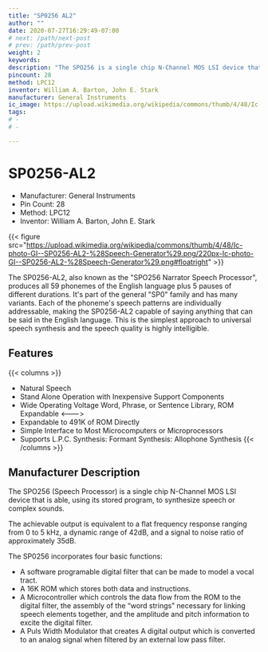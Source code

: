 ```yaml
---
title: "SP0256 AL2"
author: ""
date: 2020-07-27T16:29:49-07:00
# next: /path/next-post
# prev: /path/prev-post
weight: 2
keywords: 
description: "The SPO256 is a single chip N-Channel MOS LSI device that is able, using its stored program, to synthesize speech or complex sounds."
pincount: 28
method: LPC12
inventor: William A. Barton, John E. Stark
manufacturer: General Instruments
ic_image: https://upload.wikimedia.org/wikipedia/commons/thumb/4/48/Ic-photo-GI--SP0256-AL2-%28Speech-Generator%29.png/220px-Ic-photo-GI--SP0256-AL2-%28Speech-Generator%29.png
tags: 
# -  
# - 

---
```


# SP0256-AL2 
* Manufacturer: General Instruments
* Pin Count: 28
* Method: LPC12
* Inventor: William A. Barton, John E. Stark

{{< figure src="https://upload.wikimedia.org/wikipedia/commons/thumb/4/48/Ic-photo-GI--SP0256-AL2-%28Speech-Generator%29.png/220px-Ic-photo-GI--SP0256-AL2-%28Speech-Generator%29.png#floatright" >}}

The SP0256-AL2, also known as the "SPO256 Narrator Speech Processor", produces all 59 phonemes of the English language plus 5 pauses of different durations. It's part of the general "SP0" family and has many variants.  Each of the phoneme's speech patterns are individually addressable, making the SP0256-AL2 capable of saying anything that can be said in the English language. This is the simplest approach to universal speech synthesis and the speech quality is highly intelligible.

## Features
{{< columns >}}
* Natural Speech 
* Stand Alone Operation with Inexpensive Support Components
* Wide Operating Voltage Word, Phrase, or Sentence Library, ROM Expandable
<--->
* Expandable to 491K of ROM Directly
* Simple Interface to Most Microcomputers or Microprocessors
* Supports L.P.C. Synthesis: Formant Synthesis: Allophone Synthesis
{{< /columns >}}

## Manufacturer Description

The SPO256 (Speech Processor) is a single chip N-Channel MOS LSI device that is able, using its stored program, to synthesize speech or complex sounds.

The achievable output is equivalent to a flat frequency response ranging from 0 to 5 kHz, a dynamic range of 42dB, and a signal to noise ratio of approximately 35dB.

The SP0256 incorporates four basic functions:
* A software programable digital filter that can be made to model a vocal tract.
* A 16K ROM which stores both data and instructions.
* A Microcontroller which controls the data flow from the ROM to the digital filter, the assembly of the “word strings” necessary for linking speech elements together, and the amplitude and pitch information to excite the digital filter.
* A Puls Width Modulator that creates A digital output which is converted to an analog signal when filtered by an external low pass filter.
